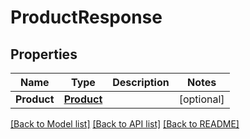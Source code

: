 # ProductResponse

## Properties
Name | Type | Description | Notes
------------ | ------------- | ------------- | -------------
**Product** | [**Product**](Product.md) |  | [optional] 

[[Back to Model list]](../README.md#documentation-for-models) [[Back to API list]](../README.md#documentation-for-api-endpoints) [[Back to README]](../README.md)


